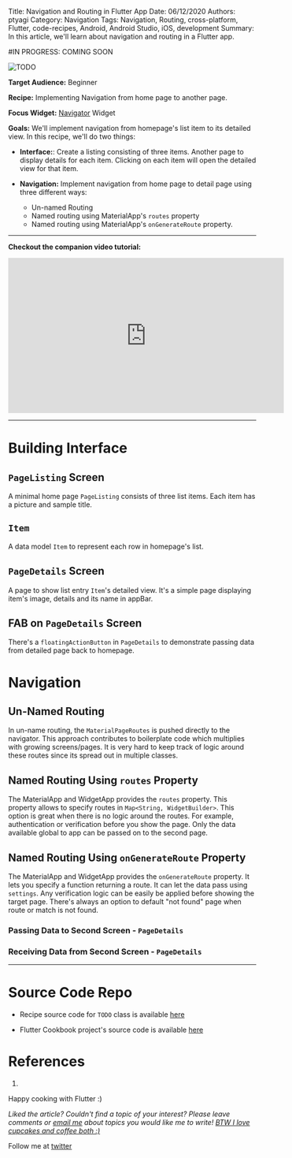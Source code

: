 Title: Navigation and Routing in Flutter App
Date: 06/12/2020
Authors: ptyagi
Category: Navigation
Tags: Navigation, Routing, cross-platform, Flutter, code-recipes, Android, Android Studio, iOS, development
Summary: In this article, we'll learn about navigation and routing in a Flutter app.

#IN PROGRESS: COMING SOON

![TODO]({attach}../../images/flutter/TODO.jpg)

**Target Audience:** Beginner

**Recipe:** Implementing Navigation from home page to another page.

**Focus Widget:** [Navigator](https://api.flutter.dev/flutter/widgets/Navigator-class.html) Widget

**Goals:** We'll implement navigation from homepage's list item to its detailed view. In this recipe, we'll do two things:

* **Interface:**: Create a listing consisting of three items. Another page to display details for each item. Clicking on each item will open the detailed view for that item.

* **Navigation:** Implement navigation from home page to detail page using three different ways:
  - Un-named Routing
  - Named routing using MaterialApp's `routes` property
  - Named routing using MaterialApp's `onGenerateRoute` property.

---

**Checkout the companion video tutorial:**
<iframe width="560" height="315" src="https://www.youtube.com/embed/TODO" frameborder="0" allow="accelerometer; autoplay; encrypted-media; gyroscope; picture-in-picture" allowfullscreen></iframe>

---

# Building Interface

## `PageListing` Screen

A minimal home page `PageListing` consists of three list items. Each item has a picture and sample title.

## `Item`

A data model `Item` to represent each row in homepage's list.

## `PageDetails` Screen

A page to show list entry `Item`'s detailed view. It's a simple page displaying item's image, details and its name in appBar.

## FAB on `PageDetails` Screen

There's a `floatingActionButton` in `PageDetails` to demonstrate passing data from detailed page back to homepage.

# Navigation

## Un-Named Routing

In un-name routing, the `MaterialPageRoutes` is pushed directly to the navigator. This approach contributes to boilerplate code which multiplies with growing screens/pages. It is very hard to keep track of logic around these routes since its spread out in multiple classes.

## Named Routing Using `routes` Property

The MaterialApp and WidgetApp provides the `routes` property. This property allows to specify routes in `Map<String, WidgetBuilder>`.
This option is great when there is no logic around the routes. For example, authentication or verification before you show the page. Only the data available global to app can be passed on to the second page.

## Named Routing Using `onGenerateRoute` Property

The MaterialApp and WidgetApp provides the `onGenerateRoute` property. It lets you specify a function returning a route. It can let the data pass using `settings`. Any verification logic can be easily be applied before showing the target page. There's always an option to default "not found" page when route or match is not found.


### Passing Data to Second Screen - `PageDetails`

### Receiving Data from Second Screen - `PageDetails`

---

# Source Code Repo

* Recipe source code for `TODO` class is available [here]()

* Flutter Cookbook project's source code is available [here](https://github.com/ptyagicodecamp/flutter_cookbook/tree/widgets/flutter_widgets/)


# References
1.

Happy cooking with Flutter :)

_Liked the article?
Couldn't find a topic of your interest? Please leave comments or [email me](mailto:ptyagicodecamp@gmail.com) about topics you would like me to write!
[BTW I love cupcakes and coffee both :)](https://www.paypal.me/pritya)_

Follow me at [twitter](https://twitter.com/ptyagi13)
